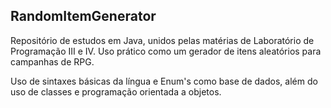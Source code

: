 ## RandomItemGenerator

Repositório de estudos em Java, unidos pelas matérias de Laboratório de Programação III e IV. Uso prático como um gerador de itens aleatórios para campanhas de RPG.

Uso de sintaxes básicas da língua e Enum's como base de dados, além do uso de classes e programação orientada a objetos.
